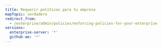 ```yaml
---
title: Requerir políticas para tu empresa
mapTopic: verdadero
redirect_from:
  - /enterprise/admin/policies/enforcing-policies-for-your-enterprise
versions:
  enterprise-server: '*'
  github-ae: '*'
---
```


